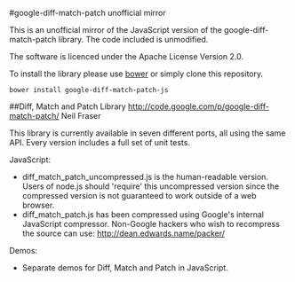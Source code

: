 #google-diff-match-patch unofficial mirror

This is an unofficial mirror of the JavaScript version of the google-diff-match-patch library. The code included is unmodified.

The software is licenced under the Apache License Version 2.0.

To install the library please use [bower](https://github.com/bower/bower) or simply clone this repository.

    bower install google-diff-match-patch-js

##Diff, Match and Patch Library
http://code.google.com/p/google-diff-match-patch/
Neil Fraser

This library is currently available in seven different ports, all using the same API.
Every version includes a full set of unit tests.

JavaScript:
* diff_match_patch_uncompressed.js is the human-readable version.
  Users of node.js should 'require' this uncompressed version since the
  compressed version is not guaranteed to work outside of a web browser.
* diff_match_patch.js has been compressed using Google's internal JavaScript compressor.
  Non-Google hackers who wish to recompress the source can use:
  http://dean.edwards.name/packer/

Demos:
* Separate demos for Diff, Match and Patch in JavaScript.
